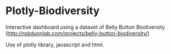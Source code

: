 # Plotly-Biodiversity
Interactive dashboard using a dataset of Belly Button Biodiversity (http://robdunnlab.com/projects/belly-button-biodiversity/)

Use of plotly library, javascript and html.
